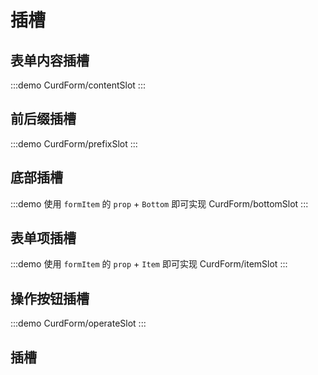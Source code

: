 # 插槽
## 表单内容插槽
:::demo
CurdForm/contentSlot
:::
## 前后缀插槽
:::demo
CurdForm/prefixSlot
:::
## 底部插槽
:::demo 使用 `formItem` 的 `prop` + `Bottom` 即可实现
CurdForm/bottomSlot
:::
## 表单项插槽
:::demo 使用 `formItem` 的 `prop` + `Item` 即可实现
CurdForm/itemSlot
:::
## 操作按钮插槽
:::demo
CurdForm/operateSlot
:::
  <div>
    <h2>插槽</h2>
      <el-table :data="tableData1">
        <el-table-column prop="name" label="插槽名" width="200" />
        <el-table-column prop="info" label="说明" width="180" />
        <el-table-column prop="type" label="类型" />
        <el-table-column prop="default" label="默认值" />
    </el-table>
  </div>


<script lang="ts" setup>
import { CurdForm, FormSchema } from "easybill-ui/index"
import { ref, Ref, markRaw } from "vue"
import FormSuffixBtn from "./components/FormSuffixBtn.vue"
import { ElMessage } from "element-plus"
import FormTable from "./components/FormTable.vue"
import formEmpty from "./components/formEmpty.vue"
const tableData1 = [
        {
            name: 'formItem.prop',
            info: '表单内容插槽'
        },
        {
            name: "formItem.prop + 'Prefix'",
            info: '前缀插槽'
        },
        {
            name: "formItem.prop + 'Suffix'",
            info: '后缀插槽'
        },
        {
            name: "formItem.prop + 'Bottom'",
            info: '底部插槽'
        },
        {
            name: "formItem.prop + 'Item'",
            info: '表单项插槽'
        },
        {
            name: 'operate-button',
            info: '操作按钮插槽'
        }]
</script>

<style lang="scss" scoped>
    :deep(table){
        margin:0;
    }
</style>
